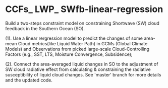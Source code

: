 # CCFs_ LWP_ SWfb-linear-regression
Build a two-steps constraint model on constraining Shortwave (SW) cloud feedback in the Southern Ocean (SO). 

(1). Use a linear rergression model to predict the changes of some area-mean Cloud metrics(like Liquid Water Path) in GCMs (Global Climate Models) and Observations from picked large-scale Cloud-Controlling Factors (e.g., SST, LTS, Moisture Convergence, Subsidence); 

(2). Connect the area-averaged liquid changes in SO to the adjustment of SW cloud radiative effect from calculating & constraining the radiative susceptibility of liquid cloud changes.
See 'master' branch for more details and the updated code.
